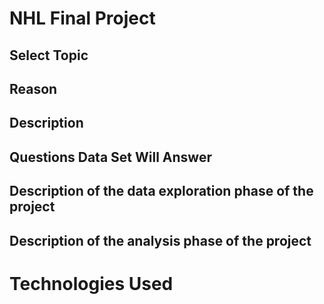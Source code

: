 # NHL  Final Project

## Select Topic


## Reason

## Description

## Questions Data Set Will Answer

## Description of the data exploration phase of the project

## Description of the analysis phase of the project



# Technologies Used
